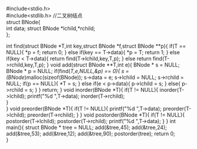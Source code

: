 #include<stdio.h>  
#include<stdlib.h>
//二叉树结点  
struct BNode{  
    int data; 
    struct BNode *lchild,*rchild;  
};
 
int find(struct BNode *T,int key,struct BNode *f,struct BNode **p){
	if(T == NULL){
		*p = f;
		return 0;
	}
	else if(key == T->data){
		*p = T;
		return 1;
	}
	else if(key < T->data){
		return find(T->lchild,key,T,p);
	}
	else
		return find(T->rchild,key,T,p);
}
void add(struct BNode **T,int e){
	BNode * s = NULL;
	BNode * p = NULL;
	if(find(*T,e,NULL,&p) == 0){
		s = (BNode*)malloc(sizeof(BNode));
		s->data = e;
		s->lchild = NULL;
		s->rchild = NULL;
		if(p == NULL){
			*T = s;
		}
		else if(e < p->data){
			p->lchild = s;
		}
		else{
			p->rchild = s;
		}
	}
	return;
}
void inorder(BNode *T){
	if(T != NULL){
        inorder(T->lchild);
		printf("%d ",T->data);
        inorder(T->rchild);  
    }  
}
void preorder(BNode *T){
	if(T != NULL){
		printf("%d ",T->data);
		preorder(T->lchild);
		preorder(T->rchild);
	}
}
void postorder(BNode *T){
	if(T != NULL){
		postorder(T->lchild);
		postorder(T->rchild);
		printf("%d ",T->data);
	}
}
int main(){
    struct BNode * tree = NULL;
	add(&tree,45);
	add(&tree,24);
	add(&tree,53);
	add(&tree,12);
	add(&tree,90);
	postorder(tree);
    return 0;  
}
